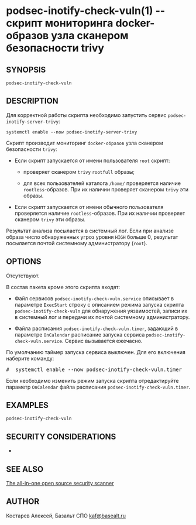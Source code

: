podsec-inotify-check-vuln(1) -- скрипт мониторинга docker-образов узла сканером безопасности trivy
================================

## SYNOPSIS

`podsec-inotify-check-vuln`

## DESCRIPTION

Для корректной работы скрипта необходимо запустить сервис `podsec-inotify-server-trivy`:
```
systemctl enable --now podsec-inotify-server-trivy
```

Скрипт производит мониторинг `docker-образов` узла сканером безопасности `trivy`:

- Если скрипт запускается от имени пользователя `root` скрипт:

    * проверяет сканером `trivy` `rootfull` образы;

    * для всех пользователей каталога `/home/` проверяется наличие `rootless`-образов. При их наличии проверяет сканером `trivy` эти образы.

- Если скрипт запускается от имени обычного пользователя проверяется наличие `rootless`-образов. При их наличии проверяет сканером `trivy` эти образы.

Результат анализа посылается в системный лог.
Если при анализе образа число обнаруженных угроз уровня `HIGH` больше 0, результат посылается почтой системному администратору (`root`).

## OPTIONS

Отсутствуют.

В состав пакета кроме этого скрипта входят:


- Файл сервисов `podsec-inotify-check-vuln.service` описывает в параметре `ExecStart` строку с описанием режима запуска скрипта `podsec-inotify-check-vuln` для обнаружения уязвимостей, записи их в системный лог и передачи их почтой системному администратору.

- Файла расписания `podsec-inotify-check-vuln.timer`, задающий в параметре `OnCalendar` расписание запуска сервиса `podsec-inotify-check-vuln.service`. Сервис вызывается ежечасно.

По умолчанию таймер запуска сервиса выключен. Для его включения наберите команду:
<pre>
#  systemctl enable --now podsec-inotify-check-vuln.timer
</pre>
Если необходимо изменить режим запуска скрипта отредактируйте параметр `OnCalendar` файла расписания `podsec-inotify-check-vuln.timer`.


## EXAMPLES

`podsec-inotify-check-vuln`

## SECURITY CONSIDERATIONS

-

## SEE ALSO

[The all-in-one open source security scanner](https://trivy.dev/)


## AUTHOR

Костарев Алексей, Базальт СПО
kaf@basealt.ru
